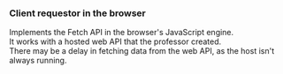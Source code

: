 ### Client requestor in the browser 

Implements the Fetch API in the browser's JavaScript engine.  
It works with a hosted web API that the professor created.  
There may be a delay in fetching data from the web API, as the host isn't always running.  

<br>
